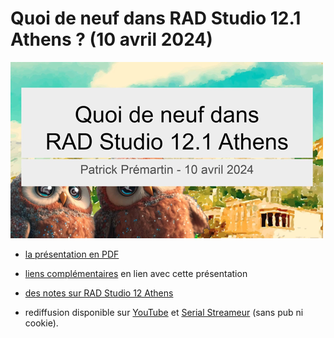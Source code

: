 # Quoi de neuf dans RAD Studio 12.1 Athens ? (10 avril 2024)

![Quoi de neuf dans RAD Studio 12.1 Athens ?](Images/QuoiDeNeufRADStudio121Athens-500x282.png)

* [la présentation en PDF](Quoi-de-neuf-dans-RAD-Studio-12_1-Athens.pdf)
* [liens complémentaires](liens-complementaires.md) en lien avec cette présentation

* [des notes sur RAD Studio 12 Athens](Nouveautes-de-RAD-Studio-12-Athens.pdf)

* rediffusion disponible sur [YouTube](https://www.youtube.com/watch?v=2XZ7JPtd-88) et [Serial Streameur](https://serialstreameur.fr/quoi-de-neuf-dans-rad-studio-12-et-121-athens.html) (sans pub ni cookie).
